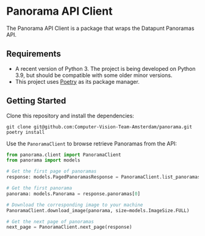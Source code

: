 # Panorama API Client

The Panorama API Client is a package that wraps the Datapunt Panoramas API.

## Requirements

- A recent version of Python 3. The project is being developed on Python 3.9, but should be compatible with some older minor versions.
- This project uses [Poetry](https://python-poetry.org/) as its package manager.

## Getting Started

Clone this repository and install the dependencies:

```shell
git clone git@github.com:Computer-Vision-Team-Amsterdam/panorama.git
poetry install
```

Use the `PanoramaClient` to browse retrieve Panoramas from the API:

```python
from panorama.client import PanoramaClient
from panorama import models

# Get the first page of panoramas
response: models.PagedPanoramasResponse = PanoramaClient.list_panoramas()

# Get the first panorama
panorama: models.Panorama = response.panoramas[0]

# Download the corresponding image to your machine
PanoramaClient.download_image(panorama, size=models.ImageSize.FULL)

# Get the next page of panoramas
next_page = PanoramaClient.next_page(response)
```

